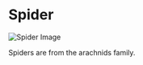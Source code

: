 # Spider
![Spider Image](https://upload.wikimedia.org/wikipedia/commons/thumb/2/26/Araneae3.jpg/800px-Araneae3.jpg)

Spiders are from the arachnids family. 
